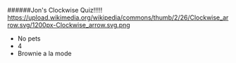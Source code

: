 ######Jon's Clockwise Quiz!!!!!
https://upload.wikimedia.org/wikipedia/commons/thumb/2/26/Clockwise_arrow.svg/1200px-Clockwise_arrow.svg.png
- No pets
- 4
- Brownie a la mode
